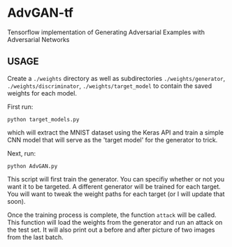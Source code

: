 # AdvGAN-tf
Tensorflow implementation of Generating Adversarial Examples with Adversarial Networks 

## USAGE
Create a ```./weights``` directory as well as subdirectories ```./weights/generator```, ```./weights/discriminator```, ```./weights/target_model``` to contain the saved weights for each model.

First run:
```
python target_models.py
```
which will extract the MNIST dataset using the Keras API and train a simple CNN model that will serve as the 'target model' for the generator to trick. 

Next, run:
```
python AdvGAN.py
```
This script will first train the generator. You can specifiy whether or not you want it to be targeted. A different generator will be trained for each target. You will want to tweak the weight paths for each target (or I will update that soon). 

Once the training process is complete, the function ```attack``` will be called. This function will load the weights from the generator and run an attack on the test set. It will also print out a before and after picture of two images from the last batch. 
